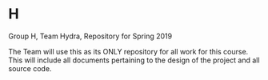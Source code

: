 # H
Group H, Team Hydra, Repository for Spring 2019

The Team will use this as its ONLY repository for all work for this course. This will include all documents pertaining to the design of the project and all source code. 
